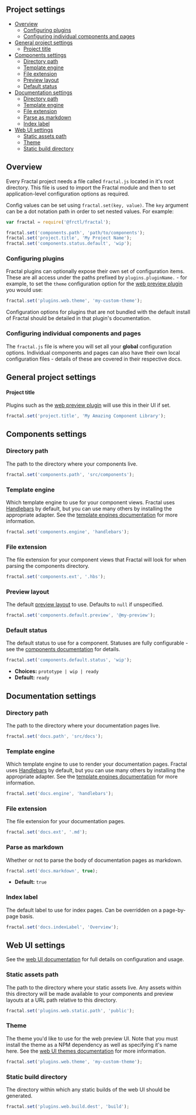 ## Project settings

<!-- START doctoc generated TOC please keep comment here to allow auto update -->
<!-- DON'T EDIT THIS SECTION, INSTEAD RE-RUN doctoc TO UPDATE -->


- [Overview](#overview)
  - [Configuring plugins](#configuring-plugins)
  - [Configuring individual components and pages](#configuring-individual-components-and-pages)
- [General project settings](#general-project-settings)
    - [Project title](#project-title)
- [Components settings](#components-settings)
  - [Directory path](#directory-path)
  - [Template engine](#template-engine)
  - [File extension](#file-extension)
  - [Preview layout](#preview-layout)
  - [Default status](#default-status)
- [Documentation settings](#documentation-settings)
  - [Directory path](#directory-path-1)
  - [Template engine](#template-engine-1)
  - [File extension](#file-extension-1)
  - [Parse as markdown](#parse-as-markdown)
  - [Index label](#index-label)
- [Web UI settings](#web-ui-settings)
  - [Static assets path](#static-assets-path)
  - [Theme](#theme)
  - [Static build directory](#static-build-directory)

<!-- END doctoc generated TOC please keep comment here to allow auto update -->

## Overview

Every Fractal project needs a file called `fractal.js` located in it's root directory. This file is used to import the Fractal module and then to set application-level configuration options as required.

Config values can be set using `fractal.set(key, value)`. The `key` argument can be a dot notation path in order to set nested values. For example:

```js
var fractal = require('@frctl/fractal');

fractal.set('components.path', 'path/to/components');
fractal.set('project.title', 'My Project Name');
fractal.set('components.status.default', 'wip');
```
### Configuring plugins

Fractal plugins can optionally expose their own set of configuration items. These are all access under the paths prefixed by `plugins.pluginName.` - for example, to set the `theme` configuration option for the [web preview plugin](https://github.com/frctl/web-plugin) you would use:

```js
fractal.set('plugins.web.theme', 'my-custom-theme');
```

Configuration options for plugins that are not bundled with the default install of Fractal should be detailed in that plugin's documentation.

### Configuring individual components and pages

The `fractal.js` file is where you will set all your **global** configuration options. Individual components and pages can also have their own local configuration files - details of these are covered in their respective docs.

## General project settings

#### Project title

Plugins such as the [web preview plugin](https://github.com/frctl/web-plugin) will use this in their UI if set.

```js
fractal.set('project.title', 'My Amazing Component Library');
```

## Components settings

### Directory path

The path to the directory where your components live.

```js
fractal.set('components.path', 'src/components');
```

### Template engine

Which template engine to use for your component views. Fractal uses [Handlebars](http://handlebarsjs.com) by default, but you can use many others by installing the appropriate adapter. See the [template engines documentation](/docs/engines/overview.md) for more information.

```js
fractal.set('components.engine', 'handlebars');
```

### File extension

The file extension for your component views that Fractal will look for when parsing the components directory.

```js
fractal.set('components.ext', '.hbs');
```

### Preview layout

The default [preview layout](/docs/components/layouts.md) to use. Defaults to `null` if unspecified.

```js
fractal.set('components.default.preview', '@my-preview');
```

### Default status

The default status to use for a component. Statuses are fully configurable - see the [components documentation](/docs/components/statuses.md) for details.

```js
fractal.set('components.default.status', 'wip');
```
* **Choices:** `prototype | wip | ready`
* **Default:** `ready`

## Documentation settings

### Directory path

The path to the directory where your documentation pages live.

```js
fractal.set('docs.path', 'src/docs');
```
### Template engine

Which template engine to use to render your documentation pages. Fractal uses [Handlebars](http://handlebarsjs.com) by default, but you can use many others by installing the appropriate adapter. See the [template engines documentation](/docs/engines/overview.md) for more information.

```js
fractal.set('docs.engine', 'handlebars');
```

### File extension

The file extension for your documentation pages.

```js
fractal.set('docs.ext', '.md');
```

### Parse as markdown

Whether or not to parse the body of documentation pages as markdown.

```js
fractal.set('docs.markdown', true);
```
* **Default:** `true`

### Index label

The default label to use for index pages. Can be overridden on a page-by-page basis.

```js
fractal.set('docs.indexLabel', 'Overview');
```

## Web UI settings

See the [web UI documentation](/docs/web/overview.md) for full details on configuration and usage.

### Static assets path

The path to the directory where your static assets live. Any assets within this directory will be made available to your components and preview layouts at a URL path relative to this directory.

```js
fractal.set('plugins.web.static.path', 'public');
```
### Theme

The theme you'd like to use for the web preview UI. Note that you must install the theme as a NPM dependency as well as specifying it's name here. See the [web UI themes documentation](/docs/web/themes.md) for more information.

```js
fractal.set('plugins.web.theme', 'my-custom-theme');
```

### Static build directory

The directory within which any static builds of the web UI should be generated.

```js
fractal.set('plugins.web.build.dest', 'build');
```
